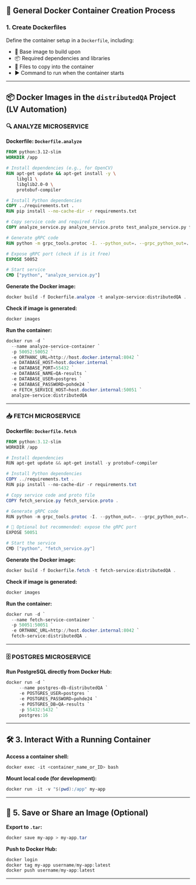 ## 🐳 General Docker Container Creation Process

### 1. Create Dockerfiles

Define the container setup in a `Dockerfile`, including:
- 🧱 Base image to build upon
- 📦 Required dependencies and libraries
- 📁 Files to copy into the container
- ▶️ Command to run when the container starts

---

## 📦 Docker Images in the `distributedQA` Project (LV Automation)

### 🔍 ANALYZE MICROSERVICE

**Dockerfile: `Dockerfile.analyze`**
```Dockerfile
FROM python:3.12-slim
WORKDIR /app

# Install dependencies (e.g., for OpenCV)
RUN apt-get update && apt-get install -y \
    libgl1 \
    libglib2.0-0 \
    protobuf-compiler

# Install Python dependencies
COPY ../requirements.txt .
RUN pip install --no-cache-dir -r requirements.txt

# Copy service code and required files
COPY analyze_service.py analyze_service.proto test_analyze_service.py fetch_service.proto US_IQ_analysis3.py LUT_table_codes.py LUT_taulukko_lisaa.py probe-LUT.xls .

# Generate gRPC code
RUN python -m grpc_tools.protoc -I. --python_out=. --grpc_python_out=. analyze_service.proto fetch_service.proto

# Expose gRPC port (check if is it free)
EXPOSE 50052

# Start service
CMD ["python", "analyze_service.py"]
```

**Generate the Docker image:**
```PowerShell
docker build -f Dockerfile.analyze -t analyze-service:distributedQA .
```

**Check if image is generated:**
```PowerShell
docker images
```

**Run the container:**
```PowerShell
docker run -d `
  --name analyze-service-container `
  -p 50052:50052 `
  -e ORTHANC_URL=http://host.docker.internal:8042 `
  -e DATABASE_HOST=host.docker.internal `
  -e DATABASE_PORT=55432 `
  -e DATABASE_NAME=QA-results `
  -e DATABASE_USER=postgres `
  -e DATABASE_PASSWORD=pohde24 `
  -e FETCH_SERVICE_HOST=host.docker.internal:50051 `
  analyze-service:distributedQA
```

---

### 📥 FETCH MICROSERVICE

**Dockerfile: `Dockerfile.fetch`**
```PowerShell
FROM python:3.12-slim
WORKDIR /app

# Install dependencies
RUN apt-get update && apt-get install -y protobuf-compiler

# Install Python dependencies
COPY ../requirements.txt .
RUN pip install --no-cache-dir -r requirements.txt

# Copy service code and proto file
COPY fetch_service.py fetch_service.proto .

# Generate gRPC code
RUN python -m grpc_tools.protoc -I. --python_out=. --grpc_python_out=. fetch_service.proto

# 🔹 Optional but recommended: expose the gRPC port
EXPOSE 50051

# Start the service
CMD ["python", "fetch_service.py"]

```

**Generate the Docker image:**
```PowerShell
docker build -f Dockerfile.fetch -t fetch-service:distributedQA .
```

**Check if image is generated:**
```PowerShell
docker images
```

**Run the container:**
```PowerShell
docker run -d `
  --name fetch-service-container `
  -p 50051:50051 `
  -e ORTHANC_URL=http://host.docker.internal:8042 `
  fetch-service:distributedQA .
```

---

### 🗄️ POSTGRES MICROSERVICE

**Run PostgreSQL directly from Docker Hub:**
```PowerShell
docker run -d `
     --name postgres-db-distributedQA `
     -e POSTGRES_USER=postgres `
     -e POSTGRES_PASSWORD=pohde24 `
     -e POSTGRES_DB=QA-results `
     -p 55432:5432 `
     postgres:16
```

---

## 🛠️ 3. Interact With a Running Container

**Access a container shell:**
```PowerShell
docker exec -it <container_name_or_ID> bash
```

**Mount local code (for development):**
```PowerShell
docker run -it -v "$(pwd):/app" my-app
```

---

## 💾 5. Save or Share an Image (Optional)

**Export to `.tar`:**
```PowerShell
docker save my-app > my-app.tar
```

**Push to Docker Hub:**
```PowerShell
docker login
docker tag my-app username/my-app:latest
docker push username/my-app:latest
```

---

